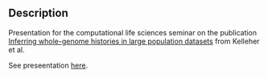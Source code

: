 ## Description
Presentation for the computational life sciences seminar on the publication [Inferring whole-genome histories in large population datasets](https://www.nature.com/articles/s41588-019-0483-y) from Kelleher et al.  

See preseentation [here](https://sschmutz.github.io/computational_life_sciences_seminar_presentation/).
